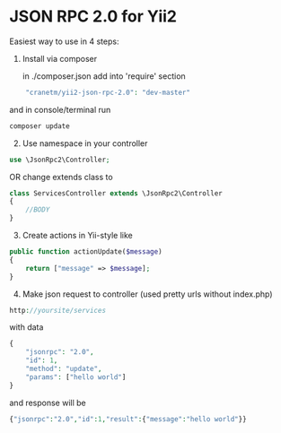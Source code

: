 JSON RPC 2.0 for Yii2
=================
Easiest way to use in 4 steps:

1) Install via composer

   in ./composer.json add into 'require' section
~~~php
    "cranetm/yii2-json-rpc-2.0": "dev-master"
~~~
   and in console/terminal run
~~~php
composer update
~~~


2) Use namespace in your controller
~~~php
use \JsonRpc2\Controller;
~~~
   OR  change extends class to
~~~php
class ServicesController extends \JsonRpc2\Controller
{
    //BODY
}
~~~


3) Create actions in Yii-style like
~~~php
public function actionUpdate($message)
{
	return ["message" => $message];
}
~~~


4) Make json request to controller (used pretty urls without index.php)
~~~php
http://yoursite/services
~~~
   with data
~~~php
{
    "jsonrpc": "2.0",
	"id": 1,
	"method": "update",
	"params": ["hello world"]
}
~~~
   and response will be
~~~php
{"jsonrpc":"2.0","id":1,"result":{"message":"hello world"}}
~~~
